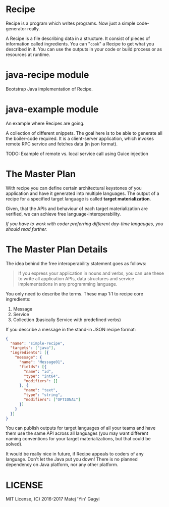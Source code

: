 Recipe
======

Recipe is a program which writes programs. Now just a simple code-generator
really.

A Recipe is a file describing data in a structure. It consist of pieces
of information called ingredients. You can "````cook````" a Recipe to get what
you described in it. You can use the outputs in your code or build process or
as resources at runtime.

java-recipe module
==================
Bootstrap Java implementation of Recipe.

java-example module
===================
An example where Recipes are going.

A collection of different snippets. The goal here is to be able to generate all
the boiler-code required. It is a client-server application, which invokes
remote RPC service and fetches data (in json format).

TODO: Example of remote vs. local service call using Guice injection

The Master Plan
===============
With recipe you can define certain architectural keystones of you application
and have it generated into multiple languages. The output of a recipe for a
specified target language is called ****target materialization****.

Given, that the APIs and behaviour of each target materialization are verified,
we can achieve free language-interoperability.

*If you have to work with coder preferring different day-time langauges, you
should read further.*

The Master Plan Details
=======================
The idea behind the free interoperability statement goes as follows:

> If you express your application in nouns and verbs, you can use these to
> write all application APIs, data structures and service implementations in
> any programming language.

You only need to describe the terms. These map 1:1 to recipe core ingredients:

1. Message
2. Service
3. Collection (basically Service with predefined verbs)

If you describe a message in the stand-in JSON recipe format:

````json
{
  "name": "simple-recipe",
  "targets": ["java"],
  "ingredients": [{
    "message": {
      "name": "Message01",
      "fields": [{
        "name": "id",
        "type": "int64",
        "modifiers": []
      }, {
        "name": "text",
        "type": "string",
        "modifiers": ["OPTIONAL"]
      }]
    }
  }]
}
````

You can publish outputs for target languages of all your teams and have them
use the same API across all languages (you may want different naming
conventions for your target materializations, but that could be solved).

It would be really nice in future, if Recipe appeals to coders of any
language. Don't let the Java put you down! There is no planned dependency
on Java platform, nor any other platform.

LICENSE
=======
MIT License, (C) 2016-2017 Matej 'Yin' Gagyi
